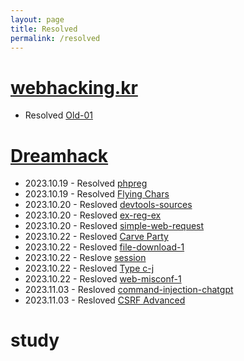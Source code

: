 ```yaml
---
layout: page
title: Resolved
permalink: /resolved
---
```

# [webhacking.kr](https://webhacking.kr)
- Resolved [Old-01](web-hacking/2023/10/07/webhacking-kr-old-01.html)

# [Dreamhack](https://dreamhack.io)
- 2023.10.19 - Resolved [phpreg](web-hacking/2023/10/19/dreamhack-phpreg.html)
- 2023.10.19 - Resolved [Flying Chars](web-hacking/2023/10/19/dreamhack-flying-chars.html)
- 2023.10.20 - Resloved [devtools-sources](web-hacking/2023/10/20/dreamhack-devtools-sources.html)
- 2023.10.20 - Resloved [ex-reg-ex](web-hacking/2023/10/20/dreamhack-ex-reg-ex.html)
- 2023.10.20 - Resloved [simple-web-request](web-hacking/2023/10/20/dreamhack-simple-web-request.html)
- 2023.10.22 - Resloved [Carve Party](web-hacking/2023/10/22/dreamhack-carve-party.html)
- 2023.10.22 - Resloved [file-download-1](web-hacking/2023/10/22/dreamhack-file-read.html)
- 2023.10.22 - Reslove [session](web-hacking/2023/10/22/dreamhack-session.html)
- 2023.10.22 - Resloved [Type c-j](web-hacking/2023/10/22/dreamhack-type-c-j.html)
- 2023.10.22 - Resloved [web-misconf-1](web-hacking/2023/10/22/dreamhack-web-misconf-1.html)
- 2023.11.03 - Resloved [command-injection-chatgpt](web-hacking/2023/11/03/dreamhack-command-injection-chatgpt.html)
- 2023.11.03 - Resloved [CSRF Advanced](web-hacking/2023/11/03/dreamhack-csrf-advanced.html)

# study